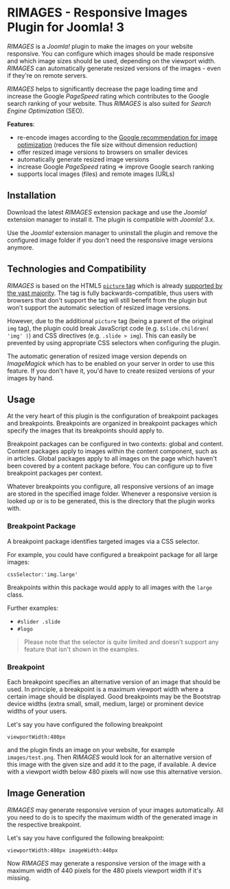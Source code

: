 # RIMAGES - Responsive Images Plugin for Joomla! 3

*RIMAGES* is a *Joomla!* plugin to make the images on your website responsive.
You can configure which images should be made responsive and which image sizes should be used, depending on the viewport width.
*RIMAGES* can automatically generate resized versions of the images - even if they're on remote servers.

*RIMAGES* helps to significantly decrease the page loading time and increase the Google *PageSpeed* rating which contributes to the Google search ranking of your website.
Thus *RIMAGES* is also suited for *Search Engine Optimization* (SEO).

**Features**:

* re-encode images according to the [Google recommendation for image optimization](https://developers.google.com/speed/docs/insights/OptimizeImages) (reduces the file size without dimension reduction)
* offer resized image versions to browsers on smaller devices
* automatically generate resized image versions
* increase Google *PageSpeed* rating => improve Google search ranking
* supports local images (files) and remote images (URLs)

## Installation

Download the latest *RIMAGES* extension package and use the *Joomla!* extension manager to install it.
The plugin is compatible with *Joomla!* 3.x.

Use the *Joomla!* extension manager to uninstall the plugin and remove the configured image folder if you don't need the responsive image versions anymore.

## Technologies and Compatibility

*RIMAGES* is based on the HTML5 [`picture` tag](https://www.w3schools.com/tags/tag_picture.asp) which is already [supported by the vast majority](https://caniuse.com/#feat=picture).
The tag is fully backwards-compatible, thus users with browsers that don't support the tag will still benefit from the plugin but won't support the automatic selection of resized image versions.

However, due to the additional `picture` tag (being a parent of the original `img` tag), the plugin could break JavaScript code (e.g. `$slide.children( 'img' )`) and CSS directives (e.g. `.slide > img`).
This can easily be prevented by using appropriate CSS selectors when configuring the plugin.

The automatic generation of resized image version depends on *ImageMagick* which has to be enabled on your server in order to use this feature.
If you don't have it, you'd have to create resized versions of your images by hand.

## Usage

At the very heart of this plugin is the configuration of breakpoint packages and breakpoints.
Breakpoints are organized in breakpoint packages which specify the images that its breakpoints should apply to.

Breakpoint packages can be configured in two contexts: global and content.
Content packages apply to images within the content component, such as in articles.
Global packages apply to all images on the page which haven't been covered by a content package before.
You can configure up to five breakpoint packages per context.

Whatever breakpoints you configure, all responsive versions of an image are stored in the specified image folder.
Whenever a responsive version is looked up or is to be generated, this is the directory that the plugin works with.

### Breakpoint Package

A breakpoint package identifies targeted images via a CSS selector.

For example, you could have configured a breakpoint package for all large images:

    cssSelector:'img.large'

Breakpoints within this package would apply to all images with the `large` class.

Further examples:

* `#slider .slide`
* `#logo`

>Please note that the selector is quite limited and doesn't support any feature that isn't shown in the examples.

### Breakpoint

Each breakpoint specifies an alternative version of an image that should be used.
In principle, a breakpoint is a maximum viewport width where a certain image should be displayed.
Good breakpoints may be the Bootstrap device widths (extra small, small, medium, large) or prominent device widths of your users.

Let's say you have configured the following breakpoint

    viewportWidth:480px

and the plugin finds an image on your website, for example `images/test.png`.
Then *RIMAGES* would look for an alternative version of this image with the given size and add it to the page, if available.
A device with a viewport width below 480 pixels will now use this alternative version.

## Image Generation

*RIMAGES* may generate responsive version of your images automatically.
All you need to do is to specify the maximum width of the generated image in the respective breakpoint.

Let's say you have configured the following breakpoint:

    viewportWidth:480px imageWidth:440px

Now *RIMAGES* may generate a responsive version of the image with a maximum width of 440 pixels for the 480 pixels viewport width if it's missing.

